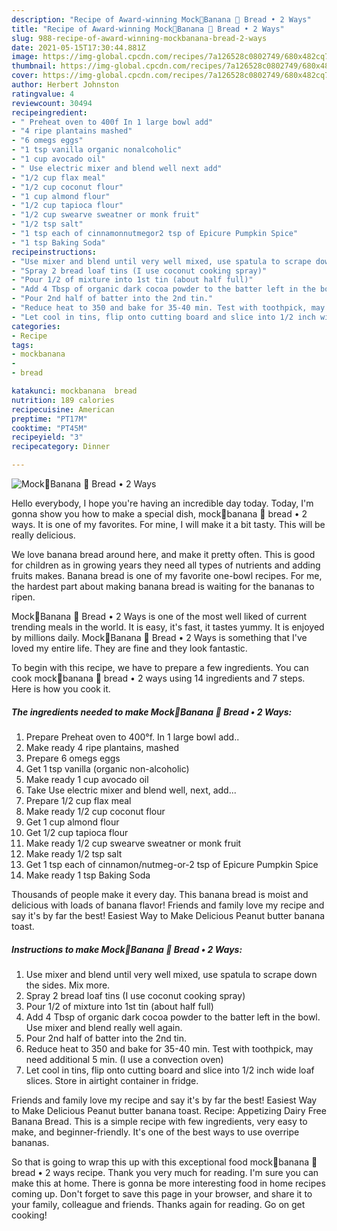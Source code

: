 ```yaml
---
description: "Recipe of Award-winning Mock🍌Banana 🍞 Bread • 2 Ways"
title: "Recipe of Award-winning Mock🍌Banana 🍞 Bread • 2 Ways"
slug: 988-recipe-of-award-winning-mockbanana-bread-2-ways
date: 2021-05-15T17:30:44.881Z
image: https://img-global.cpcdn.com/recipes/7a126528c0802749/680x482cq70/mockbanana-bread-2-ways-recipe-main-photo.jpg
thumbnail: https://img-global.cpcdn.com/recipes/7a126528c0802749/680x482cq70/mockbanana-bread-2-ways-recipe-main-photo.jpg
cover: https://img-global.cpcdn.com/recipes/7a126528c0802749/680x482cq70/mockbanana-bread-2-ways-recipe-main-photo.jpg
author: Herbert Johnston
ratingvalue: 4
reviewcount: 30494
recipeingredient:
- " Preheat oven to 400f In 1 large bowl add"
- "4 ripe plantains mashed"
- "6 omegs eggs"
- "1 tsp vanilla organic nonalcoholic"
- "1 cup avocado oil"
- " Use electric mixer and blend well next add"
- "1/2 cup flax meal"
- "1/2 cup coconut flour"
- "1 cup almond flour"
- "1/2 cup tapioca flour"
- "1/2 cup swearve sweatner or monk fruit"
- "1/2 tsp salt"
- "1 tsp each of cinnamonnutmegor2 tsp of Epicure Pumpkin Spice"
- "1 tsp Baking Soda"
recipeinstructions:
- "Use mixer and blend until very well mixed, use spatula to scrape down the sides. Mix more."
- "Spray 2 bread loaf tins (I use coconut cooking spray)"
- "Pour 1/2 of mixture into 1st tin (about half full)"
- "Add 4 Tbsp of organic dark cocoa powder to the batter left in the bowl. Use mixer and blend really well again."
- "Pour 2nd half of batter into the 2nd tin."
- "Reduce heat to 350 and bake for 35-40 min. Test with toothpick, may need additional 5 min. (I use a convection oven)"
- "Let cool in tins, flip onto cutting board and slice into 1/2 inch wide loaf slices. Store in airtight container in fridge."
categories:
- Recipe
tags:
- mockbanana
- 
- bread

katakunci: mockbanana  bread 
nutrition: 189 calories
recipecuisine: American
preptime: "PT17M"
cooktime: "PT45M"
recipeyield: "3"
recipecategory: Dinner

---
```



![Mock🍌Banana 🍞 Bread • 2 Ways](https://img-global.cpcdn.com/recipes/7a126528c0802749/680x482cq70/mockbanana-bread-2-ways-recipe-main-photo.jpg)

Hello everybody, I hope you're having an incredible day today. Today, I'm gonna show you how to make a special dish, mock🍌banana 🍞 bread • 2 ways. It is one of my favorites. For mine, I will make it a bit tasty. This will be really delicious.

We love banana bread around here, and make it pretty often. This is good for children as in growing years they need all types of nutrients and adding fruits makes. Banana bread is one of my favorite one-bowl recipes. For me, the hardest part about making banana bread is waiting for the bananas to ripen.

Mock🍌Banana 🍞 Bread • 2 Ways is one of the most well liked of current trending meals in the world. It is easy, it's fast, it tastes yummy. It is enjoyed by millions daily. Mock🍌Banana 🍞 Bread • 2 Ways is something that I've loved my entire life. They are fine and they look fantastic.


To begin with this recipe, we have to prepare a few ingredients. You can cook mock🍌banana 🍞 bread • 2 ways using 14 ingredients and 7 steps. Here is how you cook it.

<!--inarticleads1-->

##### The ingredients needed to make Mock🍌Banana 🍞 Bread • 2 Ways:

1. Prepare  Preheat oven to 400°f. In 1 large bowl add..
1. Make ready 4 ripe plantains, mashed
1. Prepare 6 omegs eggs
1. Get 1 tsp vanilla (organic non-alcoholic)
1. Make ready 1 cup avocado oil
1. Take  Use electric mixer and blend well, next, add...
1. Prepare 1/2 cup flax meal
1. Make ready 1/2 cup coconut flour
1. Get 1 cup almond flour
1. Get 1/2 cup tapioca flour
1. Make ready 1/2 cup swearve sweatner or monk fruit
1. Make ready 1/2 tsp salt
1. Get 1 tsp each of cinnamon/nutmeg-or-2 tsp of Epicure Pumpkin Spice
1. Make ready 1 tsp Baking Soda


Thousands of people make it every day. This banana bread is moist and delicious with loads of banana flavor! Friends and family love my recipe and say it&#39;s by far the best! Easiest Way to Make Delicious Peanut butter banana toast. 

<!--inarticleads2-->

##### Instructions to make Mock🍌Banana 🍞 Bread • 2 Ways:

1. Use mixer and blend until very well mixed, use spatula to scrape down the sides. Mix more.
1. Spray 2 bread loaf tins (I use coconut cooking spray)
1. Pour 1/2 of mixture into 1st tin (about half full)
1. Add 4 Tbsp of organic dark cocoa powder to the batter left in the bowl. Use mixer and blend really well again.
1. Pour 2nd half of batter into the 2nd tin.
1. Reduce heat to 350 and bake for 35-40 min. Test with toothpick, may need additional 5 min. (I use a convection oven)
1. Let cool in tins, flip onto cutting board and slice into 1/2 inch wide loaf slices. Store in airtight container in fridge.


Friends and family love my recipe and say it&#39;s by far the best! Easiest Way to Make Delicious Peanut butter banana toast. Recipe: Appetizing Dairy Free Banana Bread. This is a simple recipe with few ingredients, very easy to make, and beginner-friendly. It&#39;s one of the best ways to use overripe bananas. 

So that is going to wrap this up with this exceptional food mock🍌banana 🍞 bread • 2 ways recipe. Thank you very much for reading. I'm sure you can make this at home. There is gonna be more interesting food in home recipes coming up. Don't forget to save this page in your browser, and share it to your family, colleague and friends. Thanks again for reading. Go on get cooking!
